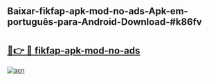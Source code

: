 ## Baixar-fikfap-apk-mod-no-ads-Apk-em-português​-para-Android-Download-#k86fv

# <h2><a href="https://ainizakaria.my?title=fikfap-apk-mod-no-ads&ref=20M">🔗👉 🔴 fikfap-apk-mod-no-ads</a></h2>

[![acn](https://github.com/user-attachments/assets/0f9c940e-d8b0-45ae-aac7-cd30a18b3e1c)](https://ainizakaria.my?title=fikfap-apk-mod-no-ads&ref=20M)

